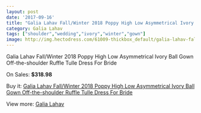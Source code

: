 ```yaml
---
layout: post
date: '2017-09-16'
title: "Galia Lahav Fall/Winter 2018 Poppy High Low Asymmetrical Ivory Ball Gown Off-the-shoulder Ruffle Tulle Dress For Bride"
category: Galia Lahav
tags: ["shoulder","wedding","ivory","winter","gown"]
image: http://img.hectodress.com/61009-thickbox_default/galia-lahav-fall-winter-2018-poppy-high-low-asymmetrical-ivory-ball-gown-off-the-shoulder-ruffle-tulle-dress-for-bride.jpg
---
```

Galia Lahav Fall/Winter 2018 Poppy High Low Asymmetrical Ivory Ball Gown Off-the-shoulder Ruffle Tulle Dress For Bride

On Sales: **$318.98**
<a href="https://www.hectodress.com/galia-lahav/19681-galia-lahav-fall-winter-2018-poppy-high-low-asymmetrical-ivory-ball-gown-off-the-shoulder-ruffle-tulle-dress-for-bride.html"><amp-img layout="responsive" width="600" height="600" src="//img.hectodress.com/61009-thickbox_default/galia-lahav-fall-winter-2018-poppy-high-low-asymmetrical-ivory-ball-gown-off-the-shoulder-ruffle-tulle-dress-for-bride.jpg" alt="Galia Lahav Fall/Winter 2018 Poppy High Low Asymmetrical Ivory Ball Gown Off-the-shoulder Ruffle Tulle Dress For Bride 0" /></a>
<a href="https://www.hectodress.com/galia-lahav/19681-galia-lahav-fall-winter-2018-poppy-high-low-asymmetrical-ivory-ball-gown-off-the-shoulder-ruffle-tulle-dress-for-bride.html"><amp-img layout="responsive" width="600" height="600" src="//img.hectodress.com/61010-thickbox_default/galia-lahav-fall-winter-2018-poppy-high-low-asymmetrical-ivory-ball-gown-off-the-shoulder-ruffle-tulle-dress-for-bride.jpg" alt="Galia Lahav Fall/Winter 2018 Poppy High Low Asymmetrical Ivory Ball Gown Off-the-shoulder Ruffle Tulle Dress For Bride 1" /></a>

Buy it: [Galia Lahav Fall/Winter 2018 Poppy High Low Asymmetrical Ivory Ball Gown Off-the-shoulder Ruffle Tulle Dress For Bride](https://www.hectodress.com/galia-lahav/19681-galia-lahav-fall-winter-2018-poppy-high-low-asymmetrical-ivory-ball-gown-off-the-shoulder-ruffle-tulle-dress-for-bride.html "Galia Lahav Fall/Winter 2018 Poppy High Low Asymmetrical Ivory Ball Gown Off-the-shoulder Ruffle Tulle Dress For Bride")

View more: [Galia Lahav](https://www.hectodress.com/315-galia-lahav "Galia Lahav")
